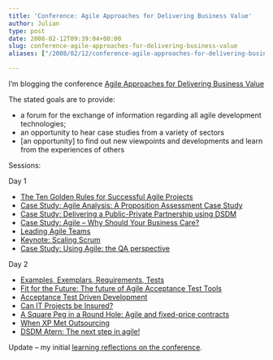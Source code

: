 ```yaml
---
title: 'Conference: Agile Approaches for Delivering Business Value'
author: Julian
type: post
date: 2008-02-12T09:39:04+00:00
slug: conference-agile-approaches-for-delivering-business-value 
aliases: ["/2008/02/12/conference-agile-approaches-for-delivering-business-value"]

---
```

I’m blogging the conference [Agile Approaches for Delivering Business Value][1]

The stated goals are to provide:

  * a forum for the exchange of information regarding all agile development technologies;
  * an opportunity to hear case studies from a variety of sectors
  * [an opportunity] to find out new viewpoints and developments and learn from the experiences of others

Sessions:

Day 1

  * [The Ten Golden Rules for Successful Agile Projects][2]
  * [Case Study: Agile Analysis: A Proposition Assessment Case Study][3]
  * [Case Study: Delivering a Public-Private Partnership using DSDM][4]
  * [Case Study: Agile &#8211; Why Should Your Business Care?][5]
  * [Leading Agile Teams][6]
  * [Keynote: Scaling Scrum][7]
  * [Case Study: Using Agile: the QA perspective][8]

Day 2

  * [Examples, Exemplars, Requirements, Tests][9]
  * [Fit for the Future: The future of Agile Acceptance Test Tools][10]
  * [Acceptance Test Driven Development][11]
  * [Can IT Projects be Insured?][12]
  * [A Square Peg in a Round Hole: Agile and fixed-price contracts][13]
  * [When XP Met Outsourcing][14]
  * [DSDM Atern: The next step in agile!][15]

Update &#8211; my initial [learning reflections on the conference][16].

 [1]: https://www.unicom.co.uk/product_detail.asp?prdid=1547
 [2]: https://www.synesthesia.co.uk/blog/archives/2008/02/12/the-ten-golden-rules-for-successful-agile-projects/
 [3]: https://www.synesthesia.co.uk/blog/archives/2008/02/12/case-study-agile-analysis-a-proposition-assessment-case-study/
 [4]: https://www.synesthesia.co.uk/blog/archives/2008/02/12/case-study-delivering-a-public-private-partnership-using-dsdm/
 [5]: https://www.synesthesia.co.uk/blog/archives/2008/02/12/case-study-agile-why-should-your-business-care/
 [6]: https://www.synesthesia.co.uk/blog/archives/2008/02/12/leading-agile-teams/
 [7]: https://www.synesthesia.co.uk/blog/archives/2008/02/12/keynote-scaling-scrum/
 [8]: https://www.synesthesia.co.uk/blog/archives/2008/02/12/case-study-using-agile-the-qa-perspective/
 [9]: https://www.synesthesia.co.uk/blog/archives/2008/02/13/examples-exemplars-requirements-tests/
 [10]: https://www.synesthesia.co.uk/blog/archives/2008/02/13/fit-for-the-future-the-future-of-agile-acceptance-test-tools/
 [11]: https://www.synesthesia.co.uk/blog/archives/2008/02/13/acceptance-test-driven-development/
 [12]: https://www.synesthesia.co.uk/blog/archives/2008/02/13/can-it-projects-be-insured/
 [13]: https://www.synesthesia.co.uk/blog/archives/2008/02/13/a-square-peg-in-a-round-hole-agile-and-fixed-price-contracts/
 [14]: https://www.synesthesia.co.uk/blog/archives/2008/02/13/when-xp-met-outsourcing/
 [15]: https://www.synesthesia.co.uk/blog/archives/2008/02/13/dsdm-atern-the-next-step-in-agile/
 [16]: https://www.synesthesia.co.uk/blog/archives/2008/02/13/reflections-on-agile-approaches-for-delivering-business-value/